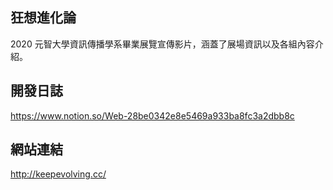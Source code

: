 ## 狂想進化論
2020 元智大學資訊傳播學系畢業展覽宣傳影片，涵蓋了展場資訊以及各組內容介紹。
## 開發日誌
https://www.notion.so/Web-28be0342e8e5469a933ba8fc3a2dbb8c
## 網站連結
http://keepevolving.cc/